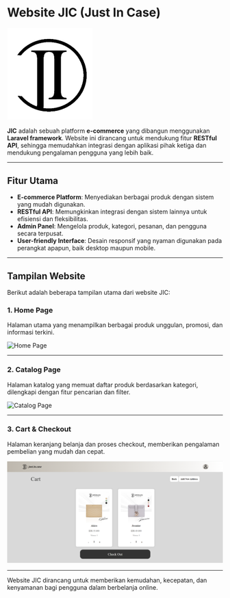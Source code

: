 # Website JIC (Just In Case)

<img src="public/assets/images/jic01.png" alt="Logo" width="200">

**JIC** adalah sebuah platform **e-commerce** yang dibangun menggunakan **Laravel framework**. Website ini dirancang untuk mendukung fitur **RESTful API**, sehingga memudahkan integrasi dengan aplikasi pihak ketiga dan mendukung pengalaman pengguna yang lebih baik.

---

## Fitur Utama

- **E-commerce Platform**: Menyediakan berbagai produk dengan sistem yang mudah digunakan.
- **RESTful API**: Memungkinkan integrasi dengan sistem lainnya untuk efisiensi dan fleksibilitas.
- **Admin Panel**: Mengelola produk, kategori, pesanan, dan pengguna secara terpusat.
- **User-friendly Interface**: Desain responsif yang nyaman digunakan pada perangkat apapun, baik desktop maupun mobile.

---

## Tampilan Website

Berikut adalah beberapa tampilan utama dari website JIC:

### 1. **Home Page**

Halaman utama yang menampilkan berbagai produk unggulan, promosi, dan informasi terkini.

![Home Page](public/assets/images/pageHome.png)

---

### 2. **Catalog Page**

Halaman katalog yang memuat daftar produk berdasarkan kategori, dilengkapi dengan fitur pencarian dan filter.

![Catalog Page](public/assets/images/pageCatalog.png)

---

### 3. **Cart & Checkout**

Halaman keranjang belanja dan proses checkout, memberikan pengalaman pembelian yang mudah dan cepat.

![Cart & Checkout](public/assets/images/cart.png)

---

Website JIC dirancang untuk memberikan kemudahan, kecepatan, dan kenyamanan bagi pengguna dalam berbelanja online.

